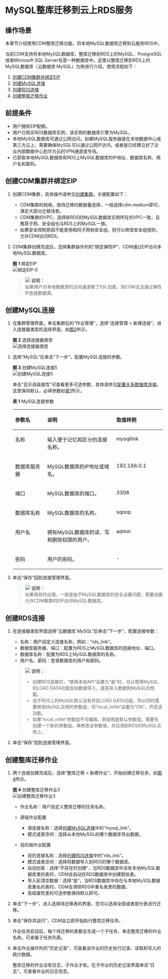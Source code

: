 # MySQL整库迁移到云上RDS服务<a name="dayu_01_0098"></a>

## 操作场景<a name="zh-cn_topic_0108275389_section21020958143223"></a>

本章节介绍使用CDM整库迁移功能，将本地MySQL数据库迁移到云服务RDS中。

当前CDM支持将本地MySQL数据库，整库迁移到RDS上的MySQL、PostgreSQL或者Microsoft SQL Server任意一种数据库中。这里以整库迁移到RDS上的MySQL数据库（云数据库 MySQL）为例进行介绍，使用流程如下：

1.  [创建CDM集群并绑定EIP](#zh-cn_topic_0108275389_section563314494359)
2.  [创建MySQL连接](#zh-cn_topic_0108275389_section3392631930)
3.  [创建RDS连接](#zh-cn_topic_0108275389_section196516591234)
4.  [创建整库迁移作业](#zh-cn_topic_0108275389_section1508747294234)

## 前提条件<a name="zh-cn_topic_0108275389_section5787168294234"></a>

-   用户拥有EIP配额。
-   用户已购买RDS数据库实例，该实例的数据库引擎为MySQL。
-   本地MySQL数据库可通过公网访问。如果MySQL服务器是在本地数据中心或第三方云上，需要确保MySQL可以通过公网IP访问，或者是已经建立好了企业内部数据中心到华为云的VPN通道或专线。
-   已获取本地MySQL数据库和RDS上MySQL数据库的IP地址、数据库名称、用户名和密码。

## 创建CDM集群并绑定EIP<a name="zh-cn_topic_0108275389_section563314494359"></a>

1.  创建CDM集群，具体操作请参见[创建集群](创建集群.md)。关键配置如下：
    -   CDM集群的规格，按待迁移的数据量选择，一般选择cdm.medium即可，满足大部分迁移场景。
    -   CDM集群的VPC，选择和RDS的MySQL数据库实例所在的VPC一致，且推荐子网、安全组也与RDS上的MySQL一致。
    -   如果安全控制原因不能使用相同子网和安全组，则可以修改安全组规则，允许CDM访问RDS。

2.  CDM集群创建完成后，选择集群操作列的“绑定弹性IP“，CDM通过EIP访问本地MySQL数据库。

    **图 1**  绑定EIP<a name="zh-cn_topic_0108275389_fig570312018444"></a>  
    ![](figures/绑定EIP-0.png "绑定EIP-0")

    >![](public_sys-resources/icon-note.gif) **说明：**   
    >如果用户对本地数据源的访问通道做了SSL加密，则CDM无法通过弹性IP连接数据源。  


## 创建MySQL连接<a name="zh-cn_topic_0108275389_section3392631930"></a>

1.  在集群管理界面，单击集群后的“作业管理“，选择“连接管理  \>  新建连接“，进入连接器类型的选择界面，如[图2](#dayu_01_0092_zh-cn_topic_0111325168_fig15373426133913)所示。

    **图 2**  选择连接器类型<a name="dayu_01_0092_zh-cn_topic_0111325168_fig15373426133913"></a>  
    ![](figures/选择连接器类型.png "选择连接器类型")

2.  选择“MySQL“后单击“下一步“，配置MySQL连接的参数。

    **图 3**  创建MySQL连接5<a name="dayu_01_0092_zh-cn_topic_0108275298_fig32415531174450"></a>  
    ![](figures/创建MySQL连接5.png "创建MySQL连接5")

    单击“显示高级属性“可查看更多可选参数，具体请参见[配置关系数据库连接](配置关系数据库连接.md)。这里保持默认，必填参数如[表1](#dayu_01_0092_zh-cn_topic_0108275298_table5321744015490)所示。

    **表 1**  MySQL连接参数

    <a name="dayu_01_0092_zh-cn_topic_0108275298_table5321744015490"></a>
    <table><thead align="left"><tr id="dayu_01_0092_zh-cn_topic_0108275298_row185605615490"><th class="cellrowborder" valign="top" width="21.39%" id="mcps1.2.4.1.1"><p id="dayu_01_0092_zh-cn_topic_0108275298_p3088488815490"><a name="dayu_01_0092_zh-cn_topic_0108275298_p3088488815490"></a><a name="dayu_01_0092_zh-cn_topic_0108275298_p3088488815490"></a>参数名</p>
    </th>
    <th class="cellrowborder" valign="top" width="46.01%" id="mcps1.2.4.1.2"><p id="dayu_01_0092_zh-cn_topic_0108275298_p1864797615490"><a name="dayu_01_0092_zh-cn_topic_0108275298_p1864797615490"></a><a name="dayu_01_0092_zh-cn_topic_0108275298_p1864797615490"></a>说明</p>
    </th>
    <th class="cellrowborder" valign="top" width="32.6%" id="mcps1.2.4.1.3"><p id="dayu_01_0092_zh-cn_topic_0108275298_p12195902165556"><a name="dayu_01_0092_zh-cn_topic_0108275298_p12195902165556"></a><a name="dayu_01_0092_zh-cn_topic_0108275298_p12195902165556"></a>取值样例</p>
    </th>
    </tr>
    </thead>
    <tbody><tr id="dayu_01_0092_zh-cn_topic_0108275298_row6448267615421"><td class="cellrowborder" valign="top" width="21.39%" headers="mcps1.2.4.1.1 "><p id="dayu_01_0092_zh-cn_topic_0108275298_p5571423915421"><a name="dayu_01_0092_zh-cn_topic_0108275298_p5571423915421"></a><a name="dayu_01_0092_zh-cn_topic_0108275298_p5571423915421"></a>名称</p>
    </td>
    <td class="cellrowborder" valign="top" width="46.01%" headers="mcps1.2.4.1.2 "><p id="dayu_01_0092_zh-cn_topic_0108275298_p1655951515421"><a name="dayu_01_0092_zh-cn_topic_0108275298_p1655951515421"></a><a name="dayu_01_0092_zh-cn_topic_0108275298_p1655951515421"></a>输入便于记忆和区分的连接名称。</p>
    </td>
    <td class="cellrowborder" valign="top" width="32.6%" headers="mcps1.2.4.1.3 "><p id="dayu_01_0092_zh-cn_topic_0108275298_p6625233515421"><a name="dayu_01_0092_zh-cn_topic_0108275298_p6625233515421"></a><a name="dayu_01_0092_zh-cn_topic_0108275298_p6625233515421"></a>mysqllink</p>
    </td>
    </tr>
    <tr id="dayu_01_0092_zh-cn_topic_0108275298_row23645714155554"><td class="cellrowborder" valign="top" width="21.39%" headers="mcps1.2.4.1.1 "><p id="dayu_01_0092_zh-cn_topic_0108275298_p36254680155554"><a name="dayu_01_0092_zh-cn_topic_0108275298_p36254680155554"></a><a name="dayu_01_0092_zh-cn_topic_0108275298_p36254680155554"></a>数据库服务器</p>
    </td>
    <td class="cellrowborder" valign="top" width="46.01%" headers="mcps1.2.4.1.2 "><p id="dayu_01_0092_zh-cn_topic_0108275298_p57055815164650"><a name="dayu_01_0092_zh-cn_topic_0108275298_p57055815164650"></a><a name="dayu_01_0092_zh-cn_topic_0108275298_p57055815164650"></a>MySQL数据库的IP地址或域名。</p>
    </td>
    <td class="cellrowborder" valign="top" width="32.6%" headers="mcps1.2.4.1.3 "><p id="dayu_01_0092_zh-cn_topic_0108275298_p54006514165556"><a name="dayu_01_0092_zh-cn_topic_0108275298_p54006514165556"></a><a name="dayu_01_0092_zh-cn_topic_0108275298_p54006514165556"></a>192.168.0.1</p>
    </td>
    </tr>
    <tr id="dayu_01_0092_zh-cn_topic_0108275298_row35721234155558"><td class="cellrowborder" valign="top" width="21.39%" headers="mcps1.2.4.1.1 "><p id="dayu_01_0092_zh-cn_topic_0108275298_p7738819155558"><a name="dayu_01_0092_zh-cn_topic_0108275298_p7738819155558"></a><a name="dayu_01_0092_zh-cn_topic_0108275298_p7738819155558"></a>端口</p>
    </td>
    <td class="cellrowborder" valign="top" width="46.01%" headers="mcps1.2.4.1.2 "><p id="dayu_01_0092_zh-cn_topic_0108275298_p44462215165646"><a name="dayu_01_0092_zh-cn_topic_0108275298_p44462215165646"></a><a name="dayu_01_0092_zh-cn_topic_0108275298_p44462215165646"></a>MySQL数据库的端口。</p>
    </td>
    <td class="cellrowborder" valign="top" width="32.6%" headers="mcps1.2.4.1.3 "><p id="dayu_01_0092_zh-cn_topic_0108275298_p44954710165556"><a name="dayu_01_0092_zh-cn_topic_0108275298_p44954710165556"></a><a name="dayu_01_0092_zh-cn_topic_0108275298_p44954710165556"></a>3306</p>
    </td>
    </tr>
    <tr id="dayu_01_0092_zh-cn_topic_0108275298_row58054787162632"><td class="cellrowborder" valign="top" width="21.39%" headers="mcps1.2.4.1.1 "><p id="dayu_01_0092_zh-cn_topic_0108275298_p4817321162632"><a name="dayu_01_0092_zh-cn_topic_0108275298_p4817321162632"></a><a name="dayu_01_0092_zh-cn_topic_0108275298_p4817321162632"></a>数据库名称</p>
    </td>
    <td class="cellrowborder" valign="top" width="46.01%" headers="mcps1.2.4.1.2 "><p id="dayu_01_0092_zh-cn_topic_0108275298_p23569444165647"><a name="dayu_01_0092_zh-cn_topic_0108275298_p23569444165647"></a><a name="dayu_01_0092_zh-cn_topic_0108275298_p23569444165647"></a>MySQL数据库的名称。</p>
    </td>
    <td class="cellrowborder" valign="top" width="32.6%" headers="mcps1.2.4.1.3 "><p id="dayu_01_0092_zh-cn_topic_0108275298_p22858665165556"><a name="dayu_01_0092_zh-cn_topic_0108275298_p22858665165556"></a><a name="dayu_01_0092_zh-cn_topic_0108275298_p22858665165556"></a>sqoop</p>
    </td>
    </tr>
    <tr id="dayu_01_0092_zh-cn_topic_0108275298_row121116115490"><td class="cellrowborder" valign="top" width="21.39%" headers="mcps1.2.4.1.1 "><p id="dayu_01_0092_zh-cn_topic_0108275298_p3099525315490"><a name="dayu_01_0092_zh-cn_topic_0108275298_p3099525315490"></a><a name="dayu_01_0092_zh-cn_topic_0108275298_p3099525315490"></a>用户名</p>
    </td>
    <td class="cellrowborder" valign="top" width="46.01%" headers="mcps1.2.4.1.2 "><p id="dayu_01_0092_zh-cn_topic_0108275298_p2758753215490"><a name="dayu_01_0092_zh-cn_topic_0108275298_p2758753215490"></a><a name="dayu_01_0092_zh-cn_topic_0108275298_p2758753215490"></a>拥有MySQL数据库的读、写和删除权限的用户。</p>
    </td>
    <td class="cellrowborder" valign="top" width="32.6%" headers="mcps1.2.4.1.3 "><p id="dayu_01_0092_zh-cn_topic_0108275298_p14053644165556"><a name="dayu_01_0092_zh-cn_topic_0108275298_p14053644165556"></a><a name="dayu_01_0092_zh-cn_topic_0108275298_p14053644165556"></a>admin</p>
    </td>
    </tr>
    <tr id="dayu_01_0092_zh-cn_topic_0108275298_row4576104015490"><td class="cellrowborder" valign="top" width="21.39%" headers="mcps1.2.4.1.1 "><p id="dayu_01_0092_zh-cn_topic_0108275298_p1565673415490"><a name="dayu_01_0092_zh-cn_topic_0108275298_p1565673415490"></a><a name="dayu_01_0092_zh-cn_topic_0108275298_p1565673415490"></a>密码</p>
    </td>
    <td class="cellrowborder" valign="top" width="46.01%" headers="mcps1.2.4.1.2 "><p id="dayu_01_0092_zh-cn_topic_0108275298_p6023590815490"><a name="dayu_01_0092_zh-cn_topic_0108275298_p6023590815490"></a><a name="dayu_01_0092_zh-cn_topic_0108275298_p6023590815490"></a>用户的密码。</p>
    </td>
    <td class="cellrowborder" valign="top" width="32.6%" headers="mcps1.2.4.1.3 "><p id="dayu_01_0092_zh-cn_topic_0108275298_p44559445165556"><a name="dayu_01_0092_zh-cn_topic_0108275298_p44559445165556"></a><a name="dayu_01_0092_zh-cn_topic_0108275298_p44559445165556"></a>-</p>
    </td>
    </tr>
    </tbody>
    </table>

3.  单击“保存“回到连接管理界面。

    >![](public_sys-resources/icon-note.gif) **说明：**   
    >如果保存时出错，一般是由于MySQL数据库的安全设置问题，需要设置允许CDM集群的EIP访问MySQL数据库。  


## 创建RDS连接<a name="zh-cn_topic_0108275389_section196516591234"></a>

1.  在连接器类型界面选择“云数据库 MySQL“后单击“下一步“，配置连接参数：

    -   名称：用户自定义连接名称，例如：“rds\_link“。
    -   数据库服务器、端口：配置为RDS上MySQL数据库的连接地址、端口。
    -   数据库名称：配置为RDS上MySQL数据库的名称。
    -   用户名、密码：登录数据库的用户和密码。

    >![](public_sys-resources/icon-note.gif) **说明：**   
    >-   创建RDS连接时，“使用本地API“设置为“是“时，可以使用MySQL的LOAD DATA功能加快数据导入，提高导入数据到MySQL的性能。  
    >-   由于RDS上的MySQL默认没有开启LOAD DATA功能，所以同时需要修改MySQL实例的参数组，将“local\_infile“设置为“ON“，开启该功能。  
    >-   如果“local\_infile“参数组不可编辑，则说明是默认参数组，需要先创建一个新的参数组，再修改该参数值，并应用到RDS的MySQL实例上。  

2.  单击“保存“回到连接管理界面。

## 创建整库迁移作业<a name="zh-cn_topic_0108275389_section1508747294234"></a>

1.  两个连接创建完成后，选择“整库迁移  \>  新建作业“，开始创建迁移任务，如[图4](#zh-cn_topic_0108275389_fig4434922711956)所示。

    **图 4**  创建整库迁移作业3<a name="zh-cn_topic_0108275389_fig4434922711956"></a>  
    ![](figures/创建整库迁移作业3.png "创建整库迁移作业3")

    -   作业名称：用户自定义整库迁移的任务名称。
    -   源端作业配置
        -   源连接名称：选择[创建MySQL连接](#zh-cn_topic_0108275389_section3392631930)中的“mysql\_link“。
        -   模式或表空间：选择从本地MySQL的哪个数据库导出数据。

    -   目的端作业配置
        -   目的连接名称：选择[创建RDS连接](#zh-cn_topic_0108275389_section196516591234)中的“rds\_link“。
        -   模式或表空间：选择将数据导入到RDS的哪个数据库。
        -   自动创表：选择“不存在时创建“，当RDS数据库中没有本地MySQL数据库里的表时，CDM会自动在RDS数据库中创建那些表。
        -   导入前清空数据：选择“是“，当RDS数据库中存在与本地MySQL数据库重名的表时，CDM会清除RDS中重名表里的数据。
        -   高级属性里的可选参数保持默认即可。

2.  单击“下一步“，进入选择待迁移表的界面，您可以选择全部或者部分表进行迁移。
3.  单击“保存并运行“，CDM会立即开始执行整库迁移任务。

    作业任务启动后，每个待迁移的表都会生成一个子任务，单击整库迁移的作业名称，可查看子任务列表。

4.  单击作业操作列的“历史记录“，可查看该作业的历史执行记录、读取和写入的统计数据。

    整库迁移的作业没有日志，子作业才有。在子作业的历史记录界面单击“日志“，可查看作业的日志信息。


